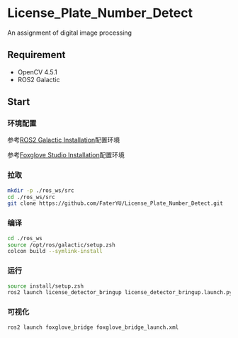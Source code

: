 # License_Plate_Number_Detect
An assignment of digital image processing

## Requirement

- OpenCV 4.5.1
- ROS2 Galactic

## Start

### 环境配置

参考[ROS2 Galactic Installation](https://docs.ros.org/en/galactic/Installation/Ubuntu-Install-Debians.html)配置环境

参考[Foxglove Studio Installation](https://foxglove.dev/docs/studio/installation)配置环境

### 拉取

```bash
mkdir -p ./ros_ws/src
cd ./ros_ws/src
git clone https://github.com/FaterYU/License_Plate_Number_Detect.git
```

### 编译

```bash
cd ./ros_ws
source /opt/ros/galactic/setup.zsh
colcon build --symlink-install
```

### 运行

```bash
source install/setup.zsh
ros2 launch license_detector_bringup license_detector_bringup.launch.py
```

### 可视化

```bash
ros2 launch foxglove_bridge foxglove_bridge_launch.xml
```
